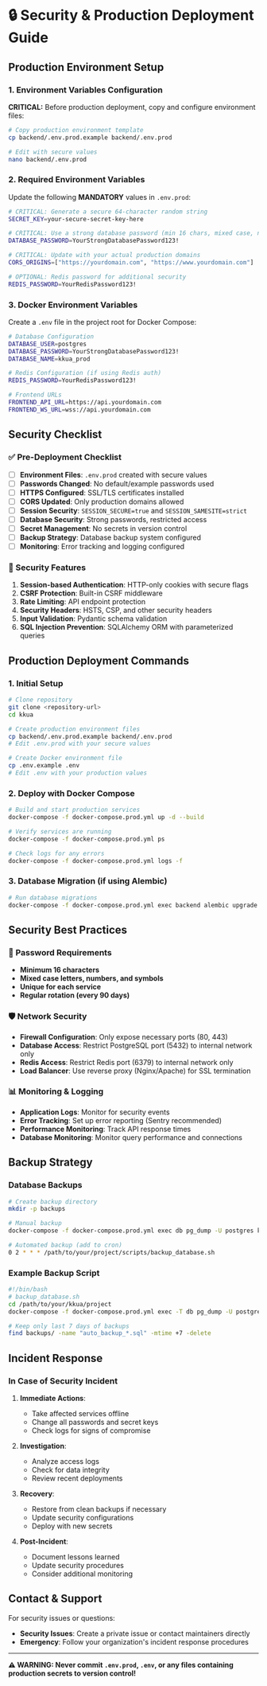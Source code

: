 # 🔒 Security & Production Deployment Guide

## Production Environment Setup

### 1. Environment Variables Configuration

**CRITICAL:** Before production deployment, copy and configure environment files:

```bash
# Copy production environment template
cp backend/.env.prod.example backend/.env.prod

# Edit with secure values
nano backend/.env.prod
```

### 2. Required Environment Variables

Update the following **MANDATORY** values in `.env.prod`:

```bash
# CRITICAL: Generate a secure 64-character random string
SECRET_KEY=your-secure-secret-key-here

# CRITICAL: Use a strong database password (min 16 chars, mixed case, numbers, symbols)
DATABASE_PASSWORD=YourStrongDatabasePassword123!

# CRITICAL: Update with your actual production domains
CORS_ORIGINS=["https://yourdomain.com", "https://www.yourdomain.com"]

# OPTIONAL: Redis password for additional security
REDIS_PASSWORD=YourRedisPassword123!
```

### 3. Docker Environment Variables

Create a `.env` file in the project root for Docker Compose:

```bash
# Database Configuration
DATABASE_USER=postgres
DATABASE_PASSWORD=YourStrongDatabasePassword123!
DATABASE_NAME=kkua_prod

# Redis Configuration (if using Redis auth)
REDIS_PASSWORD=YourRedisPassword123!

# Frontend URLs
FRONTEND_API_URL=https://api.yourdomain.com
FRONTEND_WS_URL=wss://api.yourdomain.com
```

## Security Checklist

### ✅ Pre-Deployment Checklist

- [ ] **Environment Files**: `.env.prod` created with secure values
- [ ] **Passwords Changed**: No default/example passwords used
- [ ] **HTTPS Configured**: SSL/TLS certificates installed
- [ ] **CORS Updated**: Only production domains allowed
- [ ] **Session Security**: `SESSION_SECURE=true` and `SESSION_SAMESITE=strict`
- [ ] **Database Security**: Strong passwords, restricted access
- [ ] **Secret Management**: No secrets in version control
- [ ] **Backup Strategy**: Database backup system configured
- [ ] **Monitoring**: Error tracking and logging configured

### 🚨 Security Features

1. **Session-based Authentication**: HTTP-only cookies with secure flags
2. **CSRF Protection**: Built-in CSRF middleware
3. **Rate Limiting**: API endpoint protection
4. **Security Headers**: HSTS, CSP, and other security headers
5. **Input Validation**: Pydantic schema validation
6. **SQL Injection Prevention**: SQLAlchemy ORM with parameterized queries

## Production Deployment Commands

### 1. Initial Setup
```bash
# Clone repository
git clone <repository-url>
cd kkua

# Create production environment files
cp backend/.env.prod.example backend/.env.prod
# Edit .env.prod with your secure values

# Create Docker environment file
cp .env.example .env
# Edit .env with your production values
```

### 2. Deploy with Docker Compose
```bash
# Build and start production services
docker-compose -f docker-compose.prod.yml up -d --build

# Verify services are running
docker-compose -f docker-compose.prod.yml ps

# Check logs for any errors
docker-compose -f docker-compose.prod.yml logs -f
```

### 3. Database Migration (if using Alembic)
```bash
# Run database migrations
docker-compose -f docker-compose.prod.yml exec backend alembic upgrade head
```

## Security Best Practices

### 🔑 Password Requirements
- **Minimum 16 characters**
- **Mixed case letters, numbers, and symbols**
- **Unique for each service**
- **Regular rotation (every 90 days)**

### 🛡️ Network Security
- **Firewall Configuration**: Only expose necessary ports (80, 443)
- **Database Access**: Restrict PostgreSQL port (5432) to internal network only
- **Redis Access**: Restrict Redis port (6379) to internal network only
- **Load Balancer**: Use reverse proxy (Nginx/Apache) for SSL termination

### 📊 Monitoring & Logging
- **Application Logs**: Monitor for security events
- **Error Tracking**: Set up error reporting (Sentry recommended)
- **Performance Monitoring**: Track API response times
- **Database Monitoring**: Monitor query performance and connections

## Backup Strategy

### Database Backups
```bash
# Create backup directory
mkdir -p backups

# Manual backup
docker-compose -f docker-compose.prod.yml exec db pg_dump -U postgres kkua_prod > backups/backup_$(date +%Y%m%d_%H%M%S).sql

# Automated backup (add to cron)
0 2 * * * /path/to/your/project/scripts/backup_database.sh
```

### Example Backup Script
```bash
#!/bin/bash
# backup_database.sh
cd /path/to/your/kkua/project
docker-compose -f docker-compose.prod.yml exec -T db pg_dump -U postgres kkua_prod > backups/auto_backup_$(date +%Y%m%d_%H%M%S).sql

# Keep only last 7 days of backups
find backups/ -name "auto_backup_*.sql" -mtime +7 -delete
```

## Incident Response

### In Case of Security Incident
1. **Immediate Actions**:
   - Take affected services offline
   - Change all passwords and secret keys
   - Check logs for signs of compromise

2. **Investigation**:
   - Analyze access logs
   - Check for data integrity
   - Review recent deployments

3. **Recovery**:
   - Restore from clean backups if necessary
   - Update security configurations
   - Deploy with new secrets

4. **Post-Incident**:
   - Document lessons learned
   - Update security procedures
   - Consider additional monitoring

## Contact & Support

For security issues or questions:
- **Security Issues**: Create a private issue or contact maintainers directly
- **Emergency**: Follow your organization's incident response procedures

---

**⚠️ WARNING: Never commit `.env.prod`, `.env`, or any files containing production secrets to version control!**